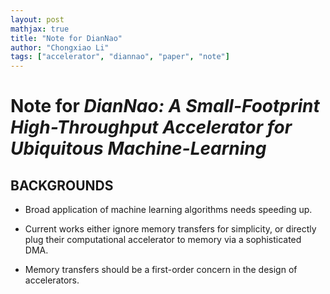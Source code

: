 ```yaml
---
layout: post
mathjax: true
title: "Note for DianNao"
author: "Chongxiao Li"
tags: ["accelerator", "diannao", "paper", "note"]
---
```


# Note for *DianNao: A Small-Footprint High-Throughput Accelerator for Ubiquitous Machine-Learning*

## BACKGROUNDS

- Broad application of machine learning algorithms needs speeding up.

- Current works either ignore memory transfers for simplicity, or directly plug their computational accelerator to memory via a sophisticated DMA.

- Memory transfers should be a first-order concern in the design of accelerators.
